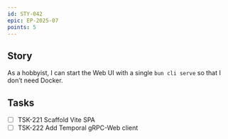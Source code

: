 ```yaml
---
id: STY-042
epic: EP-2025-07
points: 5
---
```

## Story
As a hobbyist, I can start the Web UI with a single `bun cli serve` so that I don’t need Docker.

## Tasks
- [ ] TSK-221 Scaffold Vite SPA
- [ ] TSK-222 Add Temporal gRPC-Web client

